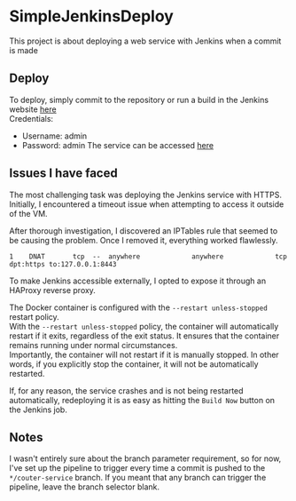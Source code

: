 # SimpleJenkinsDeploy
This project is about deploying a web service with Jenkins when a commit is made


## Deploy

To deploy, simply commit to the repository or run a build in the Jenkins website [here](https://ec2-52-57-150-144.eu-central-1.compute.amazonaws.com/jenkins/) <br />
Credentials:
- Username: admin
- Password: admin
The service can be accessed [here](http://ec2-52-57-150-144.eu-central-1.compute.amazonaws.com/)

## Issues I have faced
The most challenging task was deploying the Jenkins service with HTTPS. Initially, I encountered a timeout issue when attempting to access it outside of the VM.

After thorough investigation, I discovered an IPTables rule that seemed to be causing the problem. Once I removed it, everything worked flawlessly.
<br />
```
1    DNAT       tcp  --  anywhere             anywhere             tcp dpt:https to:127.0.0.1:8443
```

To make Jenkins accessible externally, I opted to expose it through an HAProxy reverse proxy.

The Docker container is configured with the `--restart unless-stopped` restart policy. <br />
With the `--restart unless-stopped` policy, the container will automatically restart if it exits, regardless of the exit status.
It ensures that the container remains running under normal circumstances. <br />
Importantly, the container will not restart if it is manually stopped. In other words, if you explicitly stop the container, it will not be automatically restarted.

If, for any reason, the service crashes and is not being restarted automatically, redeploying it is as easy as hitting the `Build Now` button on the Jenkins job.

## Notes

I wasn't entirely sure about the branch parameter requirement,  so for now, I've set up the pipeline to trigger every time a commit is pushed to the `*/couter-service` branch. If you meant that any branch can trigger the pipeline, leave the branch selector blank.